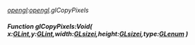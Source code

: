 _[opengl](../../modules/opengl/opengl-module.md):[opengl](../../modules/opengl/opengl-module.md).glCopyPixels_
##### Function glCopyPixels:Void( x:[GLint](../../modules/opengl/opengl-glint.md),y:[GLint](../../modules/opengl/opengl-glint.md),width:[GLsizei](../../modules/opengl/opengl-glsizei.md),height:[GLsizei](../../modules/opengl/opengl-glsizei.md),type:[GLenum](../../modules/opengl/opengl-glenum.md) )
